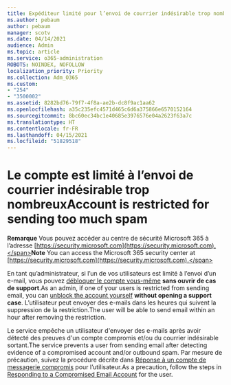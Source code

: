 ```yaml
---
title: Expéditeur limité pour l’envoi de courrier indésirable trop nombreux
ms.author: pebaum
author: pebaum
manager: scotv
ms.date: 04/14/2021
audience: Admin
ms.topic: article
ms.service: o365-administration
ROBOTS: NOINDEX, NOFOLLOW
localization_priority: Priority
ms.collection: Adm_O365
ms.custom:
- "254"
- "3500002"
ms.assetid: 8282bd76-79f7-4f8a-ae2b-dc8f9ac1aa62
ms.openlocfilehash: a35c235efc4571d465c6d6a375866e6570152164
ms.sourcegitcommit: 8bc60ec34bc1e40685e3976576e04a2623f63a7c
ms.translationtype: HT
ms.contentlocale: fr-FR
ms.lasthandoff: 04/15/2021
ms.locfileid: "51829518"
---
```

# <a name="account-is-restricted-for-sending-too-much-spam"></a><span data-ttu-id="f1b24-102">Le compte est limité à l’envoi de courrier indésirable trop nombreux</span><span class="sxs-lookup"><span data-stu-id="f1b24-102">Account is restricted for sending too much spam</span></span>

<span data-ttu-id="f1b24-103">**Remarque** Vous pouvez accéder au centre de sécurité Microsoft 365 à l’adresse [https://security.microsoft.com](https://security.microsoft.com).</span><span class="sxs-lookup"><span data-stu-id="f1b24-103">**Note** You can access the Microsoft 365 security center at [https://security.microsoft.com](https://security.microsoft.com).</span></span>

<span data-ttu-id="f1b24-104">En tant qu’administrateur, si l’un de vos utilisateurs est limité à l’envoi d’un e-mail, vous pouvez [débloquer le compte vous-même](https://security.microsoft.com/?hash=/restrictedusers) **sans ouvrir de cas de support**.</span><span class="sxs-lookup"><span data-stu-id="f1b24-104">As an admin, if one of your users is restricted from sending email, you can [unblock the account yourself](https://security.microsoft.com/?hash=/restrictedusers) **without opening a support case**.</span></span> <span data-ttu-id="f1b24-105">L’utilisateur peut envoyer des e-mails dans les heures qui suivent la suppression de la restriction.</span><span class="sxs-lookup"><span data-stu-id="f1b24-105">The user will be able to send email within an hour after removing the restriction.</span></span>

<span data-ttu-id="f1b24-106">Le service empêche un utilisateur d'envoyer des e-mails après avoir détecté des preuves d'un compte compromis et/ou du courrier indésirable sortant.</span><span class="sxs-lookup"><span data-stu-id="f1b24-106">The service prevents a user from sending email after detecting evidence of a compromised account and/or outbound spam.</span></span> <span data-ttu-id="f1b24-107">Par mesure de précaution, suivez la procédure décrite dans [Réponse à un compte de messagerie compromis](https://docs.microsoft.com/microsoft-365/security/office-365-security/responding-to-a-compromised-email-account) pour l’utilisateur.</span><span class="sxs-lookup"><span data-stu-id="f1b24-107">As a precaution, follow the steps in [Responding to a Compromised Email Account](https://docs.microsoft.com/microsoft-365/security/office-365-security/responding-to-a-compromised-email-account) for the user.</span></span>
